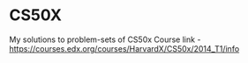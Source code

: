 CS50X
=====

My solutions to problem-sets of CS50x
Course link - https://courses.edx.org/courses/HarvardX/CS50x/2014_T1/info
